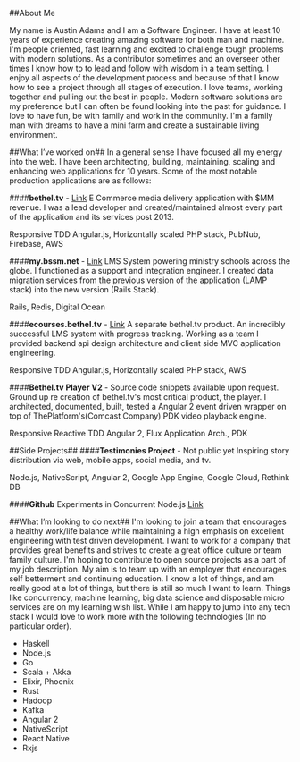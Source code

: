##About Me

My name is Austin Adams and I am a Software Engineer. I have at least 10 years of experience creating amazing software for both man and machine. I'm people oriented, fast learning and excited to challenge tough problems with modern solutions. As a contributor sometimes and an overseer other times I know how to to lead and follow with wisdom in a team setting. I enjoy all aspects of the development process and because of that I know how to see a project through all stages of execution. I love teams, working together and pulling out the best in people. Modern software solutions are my preference but I can often be found looking into the past for guidance. I love to have fun, be with family and work in the community. I'm a family man with dreams to have a mini farm and create a sustainable living environment.

##What I’ve worked on##
In a general sense I have focused all my energy into the web. I have been architecting, building, maintaining, scaling and enhancing web applications for 10 years. Some of the most notable production applications are as follows:

####**bethel.tv** - [Link][1] 
E Commerce media delivery application with $MM revenue. I was a lead developer and created/maintained almost every part of the application and its services post 2013. 

Responsive TDD Angular.js, Horizontally scaled PHP stack, PubNub, Firebase, AWS

####**my.bssm.net** - [Link][2] 
LMS System powering ministry schools across the globe. I functioned as a support and integration engineer. I created data migration services from the previous version of the application (LAMP stack) into the new version (Rails Stack).

Rails, Redis, Digital Ocean

####**ecourses.bethel.tv** - [Link][3]
A separate bethel.tv product. An incredibly successful LMS system with progress tracking. Working as a team I provided backend api design architecture and client side MVC application engineering.

Responsive TDD Angular.js, Horizontally scaled PHP stack, AWS

####**Bethel.tv Player V2** - Source code snippets available upon request.
Ground up re creation of bethel.tv's most critical product, the player. I architected, documented, built, tested a Angular 2 event driven wrapper on top of ThePlatform's(Comcast Company) PDK video playback engine.

Responsive Reactive TDD Angular 2, Flux Application Arch., PDK

##Side Projects##
####**Testimonies Project** - Not public yet
Inspiring story distribution via web, mobile apps, social media, and tv.

Node.js, NativeScript, Angular 2, Google App Engine, Google Cloud, Rethink DB

####**Github**
Experiments in Concurrent Node.js [Link][4]

##What I’m looking to do next##
I'm looking to join a team that encourages a healthy work/life balance while maintaining a high emphasis on excellent engineering with test driven development. I want to work for a company that provides great benefits and strives to create a great office culture or team family culture. I'm hoping to contribute to open source projects as a part of my job description. My aim is to team up with an employer that encourages self betterment and continuing education. I know a lot of things, and am really good at a lot of things, but there is still so much I want to learn. Things like concurrency, machine learning, big data science and disposable micro services are on my learning wish list. 
While I am happy to jump into any tech stack I would love to work more with the following technologies (In no particular order).

 - Haskell
 - Node.js
 - Go
 - Scala + Akka
 - Elixir, Phoenix
 - Rust
 - Hadoop
 - Kafka
 - Angular 2
 - NativeScript
 - React Native
 - Rxjs

  [1]: http://bethel.tv
  [2]: http://my.bssm.net
  [3]: http://ecourses.bethel.tv
  [4]: https://github.com/austbot/concurrent-process
  [5]: http://ecourses.bethel.tv/course/healthy-free-1/overview
